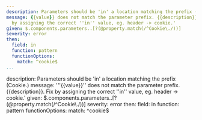 ```yaml
---
description: Parameters should be 'in' a location matching the prefix (Cookie.)
message: {{value}} does not match the parameter prefix. {{description}}. Fix
  by assigning the correct ''in'' value, eg. header -> cookie.'
given: $.components.parameters..[?(@property.match(/^Cookie\./))]
severity: error
then:
  field: in
  function: pattern
  functionOptions:
    match: ^cookie$
...
```

description: Parameters should be 'in' a location matching the prefix (Cookie.)
message: '''{{value}}'' does not match the parameter prefix. {{description}}. Fix
  by assigning the correct ''in'' value, eg. header -> cookie.'
given: $.components.parameters..[?(@property.match(/^Cookie\./))]
severity: error
then:
  field: in
  function: pattern
  functionOptions:
    match: ^cookie$